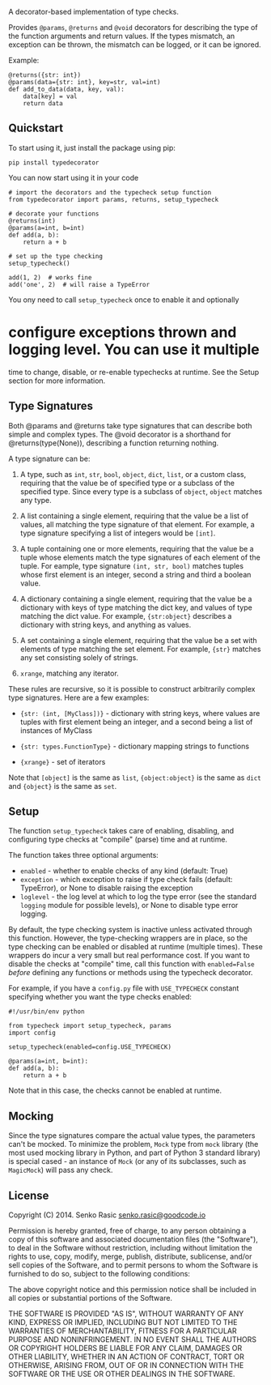 A decorator-based implementation of type checks.

Provides `@params`, `@returns` and `@void` decorators for describing
the type of the function arguments and return values. If the types mismatch,
an exception can be thrown, the mismatch can be logged, or it can be ignored.

Example:

    @returns({str: int})
    @params(data={str: int}, key=str, val=int)
    def add_to_data(data, key, val):
        data[key] = val
        return data

## Quickstart

To start using it, just install the package using pip:

    pip install typedecorator

You can now start using it in your code

    # import the decorators and the typecheck setup function
    from typedecorator import params, returns, setup_typecheck

    # decorate your functions
    @returns(int)
    @params(a=int, b=int)
    def add(a, b):
        return a + b

    # set up the type checking
    setup_typecheck()

    add(1, 2)  # works fine
    add('one', 2)  # will raise a TypeError

You ony need to call `setup_typecheck` once to enable it and optionally
# configure exceptions thrown and logging level. You can use it multiple
time to change, disable, or re-enable typechecks at runtime. See the
Setup section for more information.

## Type Signatures

Both @params and @returns take type signatures that can describe both simple
and complex types. The @void decorator is a shorthand for @returns(type(None)),
describing a function returning nothing.

A type signature can be:

1. A type, such as `int`, `str`, `bool`, `object`, `dict`, `list`, or a
custom class, requiring that the value be of specified type or a subclass of
the specified type. Since every type is a subclass of `object`, `object`
matches any type.

2. A list containing a single element, requiring that the value be a list of
values, all matching the type signature of that element. For example, a type
signature specifying a list of integers would be `[int]`.

3. A tuple containing one or more elements, requiring that the value be a tuple
whose elements match the type signatures of each element of the tuple. For
eample, type signature `(int, str, bool)` matches tuples whose first element
is an integer, second a string and third a boolean value.

4. A dictionary containing a single element, requiring that the value be a
dictionary with keys of type matching the dict key, and values of type
matching the dict value. For example, `{str:object}` describes a dictionary
with string keys, and anything as values.

5. A set containing a single element, requiring that the value be a set
with elements of type matching the set element. For example, `{str}` matches
any set consisting solely of strings.

6. `xrange`, matching any iterator.

These rules are recursive, so it is possible to construct arbitrarily
complex type signatures. Here are a few examples:

* `{str: (int, [MyClass])}` - dictionary with string keys, where values are
    tuples with first element being an integer, and a second being a list
    of instances of MyClass

* `{str: types.FunctionType}` - dictionary mapping strings to functions

* `{xrange}` - set of iterators

Note that `[object]` is the same as `list`, `{object:object}` is the same
as `dict` and `{object}` is the same as  `set`.

## Setup

The function `setup_typecheck` takes care of enabling, disabling, and
configuring type checks at "compile" (parse) time and at runtime.

The function takes three optional arguments:

* `enabled` - whether to enable checks of any kind (default: True)
* `exception` - which exception to raise if type check fails (default:
  TypeError), or None to disable raising the exception
* `loglevel` - the log level at which to log the type error (see the
  standard `logging` module for possible levels), or None to disable type
  error logging.

By default, the type checking system is inactive unless activated through
this function. However, the type-checking wrappers are in place, so the
type checking can be enabled or disabled at runtime (multiple times).
These wrappers do incur a very small but real performance cost. If you
want to disable the checks at "compile" time, call this function with
`enabled=False` *before* defining any functions or methods using the
typecheck decorator.

For example, if you have a `config.py` file with `USE_TYPECHECK` constant
specifying whether you want the type checks enabled:

    #!/usr/bin/env python

    from typecheck import setup_typecheck, params
    import config

    setup_typecheck(enabled=config.USE_TYPECHECK)

    @params(a=int, b=int):
    def add(a, b):
        return a + b

Note that in this case, the checks cannot be enabled at runtime.

## Mocking

Since the type signatures compare the actual value types, the parameters
can't be mocked. To minimize the problem, `Mock` type from `mock` library
(the most used mocking library in Python, and part of Python 3 standard
library) is special cased - an instance of `Mock` (or any of its subclasses,
such as `MagicMock`) will pass any check.

## License

Copyright (C) 2014. Senko Rasic <senko.rasic@goodcode.io>

Permission is hereby granted, free of charge, to any person obtaining a copy
of this software and associated documentation files (the "Software"), to deal
in the Software without restriction, including without limitation the rights
to use, copy, modify, merge, publish, distribute, sublicense, and/or sell
copies of the Software, and to permit persons to whom the Software is
furnished to do so, subject to the following conditions:

The above copyright notice and this permission notice shall be included in
all copies or substantial portions of the Software.

THE SOFTWARE IS PROVIDED "AS IS", WITHOUT WARRANTY OF ANY KIND, EXPRESS OR
IMPLIED, INCLUDING BUT NOT LIMITED TO THE WARRANTIES OF MERCHANTABILITY,
FITNESS FOR A PARTICULAR PURPOSE AND NONINFRINGEMENT. IN NO EVENT SHALL THE
AUTHORS OR COPYRIGHT HOLDERS BE LIABLE FOR ANY CLAIM, DAMAGES OR OTHER
LIABILITY, WHETHER IN AN ACTION OF CONTRACT, TORT OR OTHERWISE, ARISING FROM,
OUT OF OR IN CONNECTION WITH THE SOFTWARE OR THE USE OR OTHER DEALINGS IN
THE SOFTWARE.
